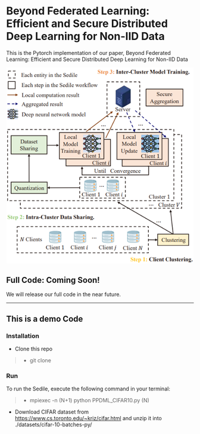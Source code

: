 # Beyond Federated Learning: Efficient and Secure Distributed Deep Learning for Non-IID Data
This is the Pytorch implementation of our paper, Beyond Federated Learning: Efficient and Secure Distributed Deep Learning for Non-IID Data

<div align=center><img src=./img/Sedile.png></div>

## Full Code: Coming Soon!
We will release our full code in the near future.

----

## This is a demo Code
### Installation
- Clone this repo
> - git clone 


### Run

To run the Sedile, execute the following command in your terminal:
> - mpiexec -n (N+1) python PPDML_CIFAR10.py (N)

- Download CIFAR dataset from https://www.cs.toronto.edu/~kriz/cifar.html and unzip it into ./datasets/cifar-10-batches-py/
